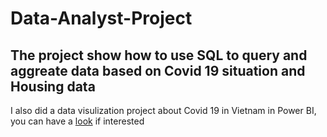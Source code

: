 # Data-Analyst-Project
The project show how to use SQL to query and aggreate data based on Covid 19 situation and Housing data
--
I also did a data visulization project about Covid 19 in Vietnam in Power BI, you can have a [look](https://l.facebook.com/l.php?u=https%3A%2F%2Fapp.powerbi.com%2Fview%3Fr%3DeyJrIjoiYzczNjNkMjctMWYxMi00Y2FmLWI1OTAtOTg3YzE1ODgzMjAzIiwidCI6IjdjMTEyYTZlLTEwZTItNGUwOS1hZmM0LTJlMzdiYzYwZDgyMSIsImMiOjEwfQ%253D%253D%26pageName%3DReportSection%26fbclid%3DIwAR1pWbHNigd_tyq9w51_dAbxazIq3qwQ_ckKJ_xv9av2wSzPo_8nkKesNFs&h=AT0Sk4vqxb943VLEVdlIxkXD-SxSNJVyhTI9UT0iEOefQdPm32fTha-7cVy0i9UGuC_ua9QZ3WgjntwfChPi4mBaFl_QMUgwjiRdU13Oqcth1B36-TZbV5xpkmDllytQVrNYyQ) if interested 
